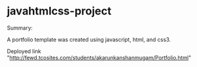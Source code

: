 # javahtmlcss-project

Summary:

A portfolio template was created using javascript, html, and css3.

Deployed link "http://fewd.tcosites.com/students/akarunkanshanmugam/Portfolio.html"